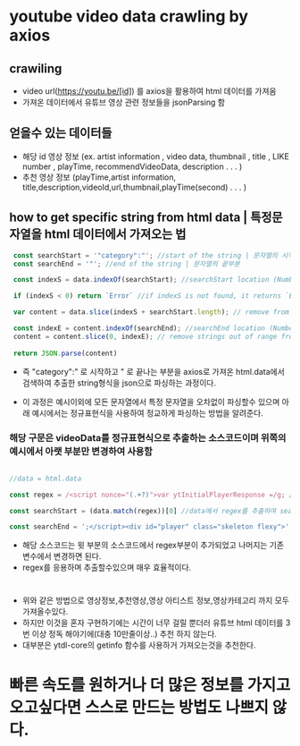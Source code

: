 # youtube video data crawling by axios
## crawiling
- video url(https://youtu.be/[id]) 를 axios을 활용하여 html 데이터를 가져옴
- 가져온 데이터에서 유튜브 영상 관련 정보들을 jsonParsing 함
## 얻을수 있는 데이터들
- 해당 id 영상 정보 (ex. artist information , video data, thumbnail , title , LIKE number , playTime, recommendVideoData, description . . . )
- 추천 영상 정보 (playTime,artist information, title,description,videoId,url,thumbnail,playTime(second) . . . )

## how to get specific string from html data | 특정문자열을 html 데이터에서 가져오는 법

```javascript
 const searchStart = '"category":"'; //start of the string | 문자열의 시작부분
 const searchEnd = '"'; //end of the string | 문자열의 끝부분

 const indexS = data.indexOf(searchStart); //searchStart location (Number) | searchStart 의 위치 (Number)

 if (indexS < 0) return `Error` //if indexS is not found, it returns `Error` | searchStart 의 위치를 찾지 못한다면 `Error` 리턴 

 var content = data.slice(indexS + searchStart.length); // remove from data to indexS | data를 indexS 만큼 제거

 const indexE = content.indexOf(searchEnd); //searchEnd location (Number) | searchEnd 위치 (Number)
 content = content.slice(0, indexE); // remove strings out of range from 0 to indexE in content | content에서 0번째와 indexE번째까지 문자열 이외에 것을 제거함
 
 return JSON.parse(content)
```
- 즉 "category":" 로 시작하고 " 로 끝나는 부분을
axios로 가져온 html.data에서 검색하여 추출한
string형식을 json으로 파싱하는 과정이다.

- 이 과정은 예시이외에 모든 문자열에서
특정 문자열을 오차없이 파싱할수 있으며
아래 예시에서는 정규표현식을 사용하여
정교하게 파싱하는 방법을 알려준다.

### 해당 구문은 videoData를 정규표현식으로 추출하는 소스코드이며 위쪽의 예시에서 아랫 부분만 변경하여 사용함

```javascript

//data = html.data

const regex = /<script nonce="(.+?)">var ytInitialPlayerResponse =/g; // (.+?) 은 <script nonce=" 다양한 형태의 문자열을 지정할수있다.

const searchStart = (data.match(regex))[0] //data에서 regex를 추출하여 searchStart에 저장 (검색할려는 문자열의 시작부분)

const searchEnd = ';</script><div id="player" class="skeleton flexy">'; //검색할려는 문자열의 끝부분
```

- 해당 소스코드는 윗 부분의 소스코드에서 regex부분이 추가되었고 나머지는 기존 변수에서 변경하면 된다.
- regex를 응용하며 추출할수있으며 매우 효율적이다.
#
- 위와 같은 방법으로 영상정보,추천영상,영상 아티스트 정보,영상카테고리 까지 모두 가져올수있다.
- 하지만 이것을 혼자 구현하기에는 시간이 너무 걸릴 뿐더러 유튜브 html 데이터를 3번 이상 정독 해야기에(대충 10만줄이상..) 추천 하지 않는다.
- 대부분은 ytdl-core의 getinfo 함수를 사용하거 가져오는것을 추천한다.
# 빠른 속도를 원하거나 더 많은 정보를 가지고 오고싶다면 스스로 만드는 방법도 나쁘지 않다.
